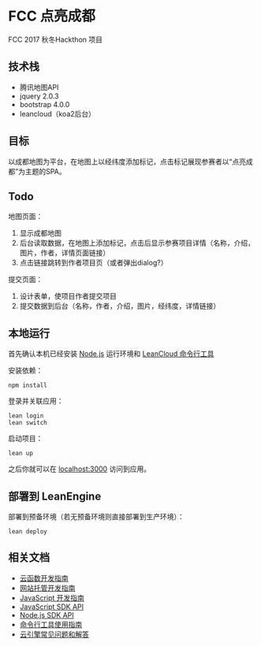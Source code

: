 # FCC 点亮成都
FCC 2017 秋冬Hackthon 项目
## 技术栈
- 腾讯地图API
- jquery 2.0.3
- bootstrap 4.0.0
- leancloud（koa2后台）
## 目标
以成都地图为平台，在地图上以经纬度添加标记，点击标记展现参赛者以“点亮成都”为主题的SPA。

## Todo
地图页面：
1. 显示成都地图
2. 后台读取数据，在地图上添加标记，点击后显示参赛项目详情（名称，介绍，图片，作者，详情页面链接）
3. 点击链接跳转到作者项目页（或者弹出dialog?）

提交页面：
1. 设计表单，使项目作者提交项目
2. 提交数据到后台（名称，作者，介绍，图片，经纬度，详情链接）
## 本地运行

首先确认本机已经安装 [Node.js](http://nodejs.org/) 运行环境和 [LeanCloud 命令行工具](https://leancloud.cn/docs/leanengine_cli.html)

安装依赖：

```
npm install
```

登录并关联应用：

```
lean login
lean switch
```

启动项目：

```
lean up
```

之后你就可以在 [localhost:3000](http://localhost:3000) 访问到应用。

## 部署到 LeanEngine

部署到预备环境（若无预备环境则直接部署到生产环境）：
```
lean deploy
```

## 相关文档

* [云函数开发指南](https://leancloud.cn/docs/leanengine_cloudfunction_guide-node.html)
* [网站托管开发指南](https://leancloud.cn/docs/leanengine_webhosting_guide-node.html)
* [JavaScript 开发指南](https://leancloud.cn/docs/leanstorage_guide-js.html)
* [JavaScript SDK API](https://leancloud.github.io/javascript-sdk/docs/)
* [Node.js SDK API](https://github.com/leancloud/leanengine-node-sdk/blob/master/API.md)
* [命令行工具使用指南](https://leancloud.cn/docs/leanengine_cli.html)
* [云引擎常见问题和解答](https://leancloud.cn/docs/leanengine_faq.html)
